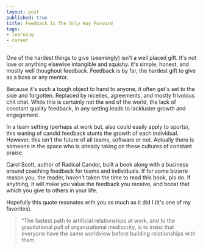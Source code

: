```yaml
---
layout: post
published: true
title: Feedback Is The Only Way Forward
tags: 
- learning
- career
---
```


One of the hardest things to give (seemingly) isn't a well placed gift. 
It's not love or anything elsewise intangible and squishy. 
it's simple, honest, and mostly well thoughout feedback. 
Feedback is by far, the hardest gift to give as a boss or any mentor.

Because it's such a tough object to hand to anyone, 
it often get's set to the side and forgotten. 
Replaced by niceties, agreements, and mostly frivolous chit chat. 
While this is certainly not the end of the world, 
the lack of constant quality feedback, 
in any setting leads to lackluster growth and engagement.

In a team setting (perhaps at work but, also could easily apply to sports), 
this waning of candid feedback stunts the growth of each individual. 
However, this isn't the future of all teams, software or not. 
Actually there is someone in the space who is already taking on these cultures of constant praise.

Carol Scott, author of Radical Candor, 
built a book along with a business around coaching feedback for teams and individuals. 
If for some bizarre reason you, 
the reader, haven't taken the time to read this book, pls do. 
If anything, it will make you value the feedback you receive, 
and boost that which you give to others in your life.

Hopefully this quote resonates with you as much as it did I 
(it's one of my favorites).

> “The fastest path to artificial relationships at work, 
> and to the gravitational pull of organizational mediocrity, 
> is to insist that everyone have the same worldview before building relationships with them.
